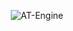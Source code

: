 <p align="center">
  <img src="https://github-readme-stats.vercel.app/api/top-langs/?username=AT-Engine&show_icons=true&locale=en&layout=compact" alt="AT-Engine" />
</p>
